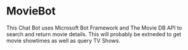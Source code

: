 # MovieBot

This Chat Bot uses Microsoft Bot Framework and The Movie DB API to search and return movie details. This will probably be extneded to get movie showtimes as well as query TV Shows.
